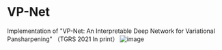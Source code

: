 # VP-Net
Implementation of "VP-Net: An Interpretable Deep Network for Variational Pansharpening" （TGRS 2021 In print）
![image](https://user-images.githubusercontent.com/26796531/123496038-b4940e00-d658-11eb-8b0e-92bd15f58f27.png)

